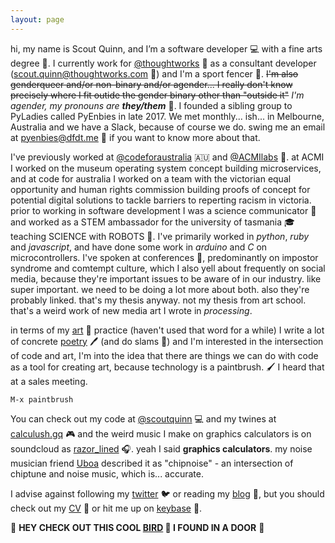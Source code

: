 ```yaml
---
layout: page
---
```


  hi, my name is Scout Quinn, and I’m a software developer 💻 with a fine arts degree 🎨. I currently work for [@thoughtworks](https://github.com/thoughtworks) 💭 as a consultant developer ([scout.quinn@thoughtworks.com](mailto:scout.quinn@thoughtworks.com) 📧) and I'm a sport fencer 🤺. ~~I'm also genderqueer and/or non-binary and/or agender... I really don't know precisely where I fit outide the gender binary other than "outside it"~~ *I'm agender, my pronouns are **they/them*** 🌈. I founded a sibling group to PyLadies called PyEnbies in late 2017. We met monthly... ish... in Melbourne, Australia and we have a Slack, because of course we do. swing me an email at [pyenbies@dfdt.me](mailto:pyenbies@dfdt.me) 📧 if you want to know more about that.
  
  I've previously worked at [@codeforaustralia](https://github.com/codeforaustralia) 🇦🇺 and [@ACMIlabs](https://github.com/ACMIlabs) 🎥. at ACMI I worked on the museum operating system concept building microservices, and at code for australia I worked on a team with the victorian equal opportunity and human rights commission building proofs of concept for potential digital solutions to tackle barriers to reperting racism in victoria. prior to working in software development I was a science communicator 🔬 and worked as a STEM ambassador for the university of tasmania 🎓 teaching SCIENCE with ROBOTS 🤖. I've primarily worked in *python*, *ruby* and *javascript*, and have done some work in *arduino* and *C* on microcontrollers. I've spoken at conferences 🎤, predominantly on impostor syndrome and comtempt culture, which I also yell about frequently on social media, because they're important issues to be aware of in our industry. like super important. we need to be doing a lot more about both. also they're probably linked. that's my thesis anyway. not my thesis from art school. that's a weird work of new media art I wrote in *processing*.
 
  in terms of my [art](https://scoutquinn.github.io) 🎨 practice (haven't used that word for a while) I write a lot of concrete [poetry](https://scoutquinn.github.io/poetry) 🖊 (and do slams 🎤) and I'm interested in the intersection of code and art, I'm into the idea that there are things we can do with code as a tool for creating art, because technology is a paintbrush. 🖌 I heard that at a sales meeting.

`M-x paintbrush`

  You can check out my code at [@scoutquinn](https://github.com/scoutquinn) 💻 and my twines at [calculush.gq](https://calculush.gq) 🎮 and the weird music I make on graphics calculators is on soundcloud as [razor_lined](https://soundcloud.com/razor_lined) 🎧. yeah I said **graphics calculators**. my noise musician friend [Uboa](https://uboa.bandcamp.com/) described it as "chipnoise" - an intersection of chiptune and noise music, which is... accurate.

  I advise against following my [twitter](https://twitter.com/calculush) 🐦 or reading my [blog](blog) 📖, but you should check out my [CV](https://docs.google.com/document/d/1D6KiDY4bMC-Ijw29iwuN32lGAnVwJIbq7kkkQwZmayM/edit?usp=sharing) 📄 or hit me up on [keybase](https://keybase.io/scoutquinn) 🔑.

  👀 **HEY CHECK OUT THIS COOL [BIRD](https://keybase.pub/scoutquinn/door-canary.txt) 🦆 I FOUND IN A DOOR** 🚪
 
